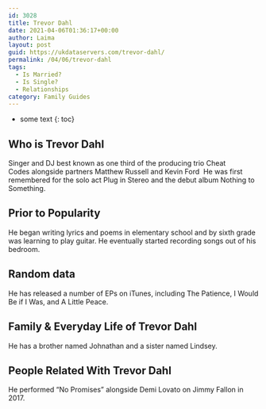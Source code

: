 ```yaml
---
id: 3028
title: Trevor Dahl
date: 2021-04-06T01:36:17+00:00
author: Laima
layout: post
guid: https://ukdataservers.com/trevor-dahl/
permalink: /04/06/trevor-dahl
tags:
  - Is Married?
  - Is Single?
  - Relationships
category: Family Guides
---
```


* some text
{: toc}


## Who is Trevor Dahl
                  
                  
                  
Singer and DJ best known as one third of the producing trio Cheat Codes alongside partners Matthew Russell and Kevin Ford  He was first remembered for the solo act Plug in Stereo and the debut album Nothing to Something.
                  
              
            
              
            
                
                
                
## Prior to Popularity
                  
                  
                  
He began writing lyrics and poems in elementary school and by sixth grade was learning to play guitar. He eventually started recording songs out of his bedroom.
                  
              
            
              
            
                
                
                
## Random data
                  
                  
                  
He has released a number of EPs on iTunes, including The Patience, I Would Be if I Was, and A Little Peace.
                  
              
            
              
            
                
                
                
## Family & Everyday Life of Trevor Dahl
                  
                  
                  
He has a brother named Johnathan and a sister named Lindsey.
                  
              
            
              
            
                
                
                
## People Related With Trevor Dahl
                  
                  
                  
He performed &#8220;No Promises&#8221; alongside Demi Lovato on Jimmy Fallon in 2017.
                  
              
            
              
            
                
              
            
              
              
            
            
              
            
          
          
          